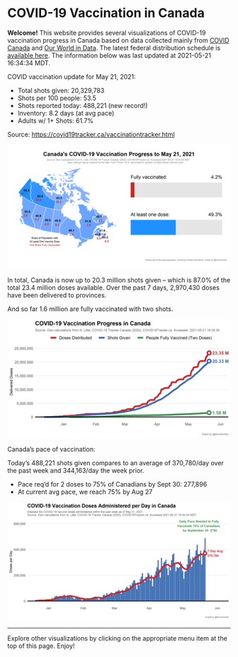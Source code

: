 COVID-19 Vaccination in Canada
==============================

**Welcome!** This website provides several visualizations of COVID-19
vaccination progress in Canada based on data collected mainly from
[COVID Canada](https://covid19tracker.ca/vaccinationtracker.html) and
[Our World in Data](https://ourworldindata.org/covid-vaccinations). The
latest federal distribution schedule is [available
here](https://www.canada.ca/en/public-health/services/diseases/2019-novel-coronavirus-infection/prevention-risks/covid-19-vaccine-treatment/vaccine-rollout.html).
The information below was last updated at 2021-05-21 16:34:34 MDT.

COVID vaccination update for May 21, 2021:

-   Total shots given: 20,329,783
-   Shots per 100 people: 53.5
-   Shots reported today: 488,221 (new record!)
-   Inventory: 8.2 days (at avg pace)
-   Adults w/ 1+ Shots: 61.7%

Source:
<a href="https://covid19tracker.ca/vaccinationtracker.html" class="uri">https://covid19tracker.ca/vaccinationtracker.html</a>

![](Plots/plot_main.png)

In total, Canada is now up to 20.3 million shots given – which is 87.0%
of the total 23.4 million doses available. Over the past 7 days,
2,970,430 doses have been delivered to provinces.

And so far 1.6 million are fully vaccinated with two shots.

![](Plots/plot_total.png)

Canada’s pace of vaccination:

Today’s 488,221 shots given compares to an average of 370,780/day over
the past week and 344,163/day the week prior.

-   Pace req’d for 2 doses to 75% of Canadians by Sept 30: 277,896
-   At current avg pace, we reach 75% by Aug 27

![](Plots/pace_national.png)

------------------------------------------------------------------------

Explore other visualizations by clicking on the appropriate menu item at
the top of this page. Enjoy!
